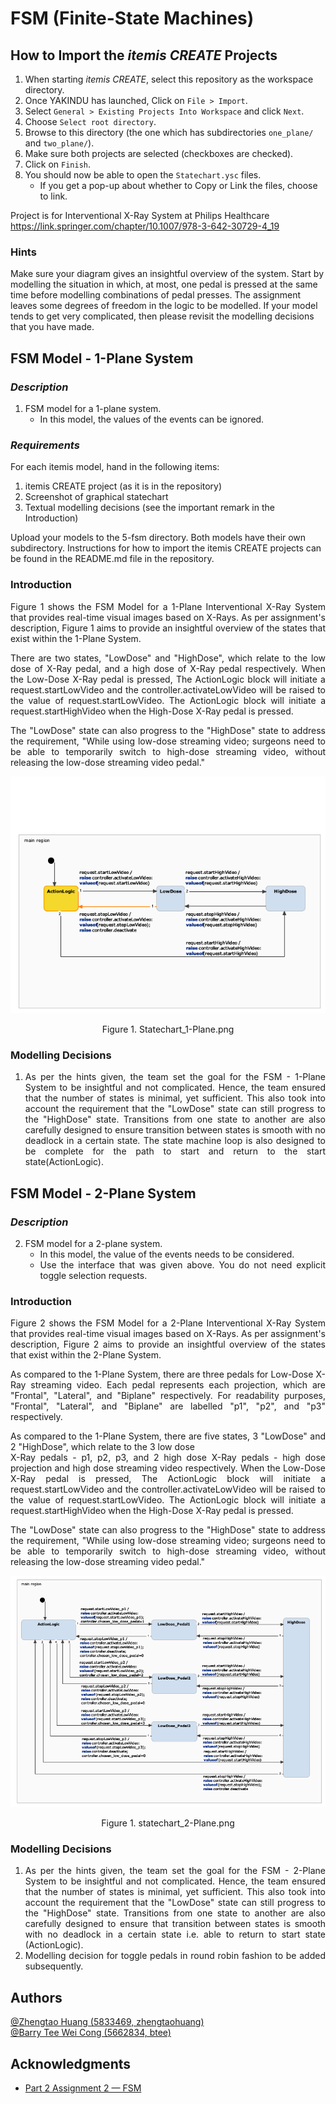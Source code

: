 # FSM (Finite-State Machines)

## How to Import the *itemis CREATE* Projects

1. When starting *itemis CREATE*, select this repository as the workspace directory.
2. Once YAKINDU has launched, Click on `File > Import`.
3. Select `General > Existing Projects Into Workspace` and click `Next`.
4. Choose `Select root directory`.
5. Browse to this directory (the one which has subdirectories `one_plane/` and `two_plane/`).
6. Make sure both projects are selected (checkboxes are checked).
7. Click on `Finish`.
8. You should now be able to open the `Statechart.ysc` files.
   - If you get a pop-up about whether to Copy or Link the files, choose to link.

Project is for Interventional X-Ray System at Philips Healthcare
https://link.springer.com/chapter/10.1007/978-3-642-30729-4_19

### Hints
Make sure your diagram gives an insightful overview of the system.
Start by modelling the situation in which, at most, one pedal is pressed at the same time before modelling combinations
of pedal presses.
The assignment leaves some degrees of freedom in the logic to be modelled. If your model tends to get very complicated,
then please revisit the modelling decisions that you have made.

## FSM Model - 1-Plane System
### *Description*
1. FSM model for a 1-plane system.
   * In this model, the values of the events can be ignored.

### *Requirements*
For each itemis model, hand in the following items:
1. itemis CREATE project (as it is in the repository)
2. Screenshot of graphical statechart
3. Textual modelling decisions (see the important remark in the Introduction)

Upload your models to the 5-fsm directory. Both models have their own subdirectory. Instructions for how to import
the itemis CREATE projects can be found in the README.md file in the repository.

### Introduction
<div style='text-align: justify;'>
Figure 1 shows the FSM Model for a 1-Plane Interventional X-Ray System that provides real-time visual images based 
on X-Rays. As per assignment's description, Figure 1 aims to provide an insightful overview of the states that exist
within the 1-Plane System. 

There are two states, "LowDose" and "HighDose", which relate to the low dose of X-Ray pedal, and a high dose of X-Ray
pedal respectively. When the Low-Dose X-Ray pedal is pressed, The ActionLogic block will initiate a request.startLowVideo
and the controller.activateLowVideo will be raised to the value of request.startLowVideo. The ActionLogic block will
initiate a request.startHighVideo when the High-Dose X-Ray pedal is pressed.

The "LowDose" state can also progress to the "HighDose" state to address the requirement, "While using low-dose streaming
video; surgeons need to be able to temporarily switch to high-dose streaming video, without releasing the low-dose
streaming video pedal."

![statechart_1-Plane.png](statechart_1-Plane.png)
<p align="center">Figure 1. Statechart_1-Plane.png</p>

### Modelling Decisions

1. As per the hints given, the team set the goal for the FSM - 1-Plane System to be insightful and not complicated.
   Hence, the team ensured that the number of states is minimal, yet sufficient. This also took into account the
   requirement that the "LowDose" state can still progress to the "HighDose" state. Transitions from one state to another
   are also carefully designed to ensure transition between states is smooth with no deadlock in a certain state. The
   state machine loop is also designed to be complete for the path to start and return to the start state(ActionLogic).

## FSM Model - 2-Plane System
### *Description*
2. FSM model for a 2-plane system.
   * In this model, the value of the events needs to be considered.
   * Use the interface that was given above. You do not need explicit toggle selection requests.

### Introduction
Figure 2 shows the FSM Model for a 2-Plane Interventional X-Ray System that provides real-time visual images based
on X-Rays. As per assignment's description, Figure 2 aims to provide an insightful overview of the states that exist
within the 2-Plane System.

As compared to the 1-Plane System, there are three pedals for Low-Dose X-Ray streaming video. Each pedal represents each
projection, which are "Frontal", "Lateral", and "Biplane" respectively. For readability purposes, "Frontal", "Lateral",
and "Biplane" are labelled "p1", "p2", and "p3" respectively.

As compared to the 1-Plane System, there are five states, 3 "LowDose" and 2 "HighDose", which relate to the 3 low dose  
X-Ray pedals - p1, p2, p3, and 2 high dose X-Ray pedals - high dose projection and high dose streaming video respectively.
When the Low-Dose X-Ray pedal is pressed, The ActionLogic block will initiate a request.startLowVideo and the
controller.activateLowVideo will be raised to the value of request.startLowVideo. The ActionLogic block will initiate
a request.startHighVideo when the High-Dose X-Ray pedal is pressed.

The "LowDose" state can also progress to the "HighDose" state to address the requirement, "While using low-dose streaming
video; surgeons need to be able to temporarily switch to high-dose streaming video, without releasing the low-dose
streaming video pedal."

![statechart_2-Plane.png](statechart_2-Plane.png)
<p align="center">Figure 1. statechart_2-Plane.png</p>

### Modelling Decisions

1. As per the hints given, the team set the goal for the FSM - 2-Plane System to be insightful and not complicated.
   Hence, the team ensured that the number of states is minimal, yet sufficient. This also took into account the
   requirement that the "LowDose" state can still progress to the "HighDose" state. Transitions from one state to another
   are also carefully designed to ensure that transition between states is smooth with no deadlock in a certain state i.e.
   able to return to start state (ActionLogic).
2. Modelling decision for toggle pedals in round robin fashion to be added subsequently.


## Authors
[@Zhengtao Huang (5833469, zhengtaohuang)]()<br>
[@Barry Tee Wei Cong (5662834, btee)]()

## Acknowledgments
* [Part 2 Assignment 2 — FSM](https://cese.pages.ewi.tudelft.nl/software-systems/part-2/assignments/fsm.html)
</div>